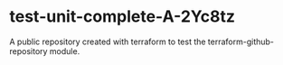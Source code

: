 # test-unit-complete-A-2Yc8tz
A public repository created with terraform to test the terraform-github-repository module.
